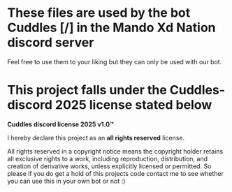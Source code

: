 # These files are used by the bot Cuddles [/] in the Mando Xd Nation discord server

Feel free to use them to your liking but they can only be used with our bot.

# This project falls under the Cuddles-discord 2025 license stated below

**Cuddles discord license 2025 v1.0:tm:**

I hereby declare this project as an **all rights reserved** license.

All rights reserved in a copyright notice means the copyright holder retains all exclusive rights to a work, including reproduction, distribution, and creation of derivative works, unless explicitly licensed or permitted. 
So please if you do get a hold of this projects code contact me to see whether you can use this in your own bot or not :) 

